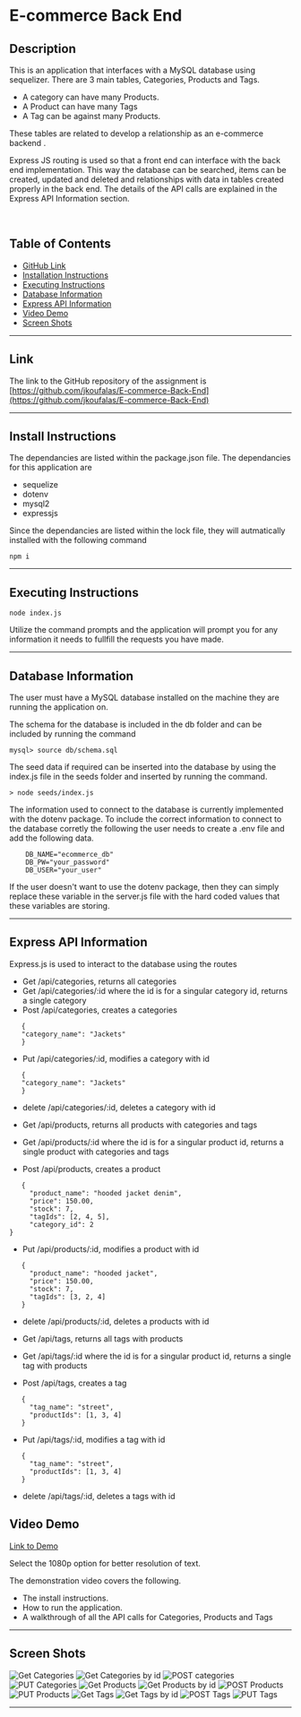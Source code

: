 # E-commerce Back End 

## Description

This is an application that interfaces with a MySQL database using sequelizer.
There are 3 main tables, Categories, Products and Tags.

 - A category can have many Products.
 - A Product can have many Tags
 - A Tag can be against many Products.

These tables are related to develop a relationship as an e-commerce backend .

Express JS routing is used so that a front end can interface with the back end implementation. 
This way the database can be searched, items can be created, updated and deleted and relationships with data in tables created properly in the back end.
The details of the API calls are explained in the Express API Information section.





<br>

## Table of Contents

- [GitHub Link](#link)
- [Installation Instructions](#install-instructions)
- [Executing Instructions](#executing-instructions)
- [Database Information](#database-information)
- [Express API Information](#express-api-information)
- [Video Demo](#video-demo)
- [Screen Shots](#screen-shots)
---

## Link

The link to the GitHub repository of the assignment is <br>
[https://github.com/jkoufalas/E-commerce-Back-End](https://github.com/jkoufalas/E-commerce-Back-End)

---

## Install Instructions

The dependancies are listed within the package.json file. The dependancies for this application are
 - sequelize
 - dotenv
 - mysql2
 - expressjs

Since the dependancies are listed within the lock file, they will autmatically installed with the following command

```
npm i
```
---

## Executing Instructions

```
node index.js
```

Utilize the command prompts and the application will prompt you for any information it needs to fullfill the requests you have made.

---

## Database Information
The user must have a MySQL database installed on the machine they are running the application on.

The schema for the database is included in the db folder and can be included by running the command
```
mysql> source db/schema.sql
```

The seed data if required can be inserted into the database by using the index.js file in the seeds folder and inserted by running the command.
```
> node seeds/index.js
```

The information used to connect to the database is currently implemented with the dotenv package. To include the correct information to connect to the database corretly the following the user needs to create a .env file and add the following data.
```
    DB_NAME="ecommerce_db"
    DB_PW="your_password"
    DB_USER="your_user"
```
If the user doesn't want to use the dotenv package, then they can simply replace these variable in the server.js file with the hard coded values that these variables are storing.

---

## Express API Information

Express.js is used to interact to the database using the routes 
 - Get /api/categories, returns all categories
 - Get /api/categories/:id where the id is for a singular category id, returns a single category
 - Post /api/categories, creates a categories
 ```
    {
    "category_name": "Jackets"
    }
 ```
 - Put /api/categories/:id, modifies a category with id
 ```
    {
    "category_name": "Jackets"
    }
 ```
 - delete /api/categories/:id, deletes a category with id
 
 - Get /api/products, returns all products with categories and tags
 - Get /api/products/:id where the id is for a singular product id, returns a single product with categories and tags
 - Post /api/products, creates a product 
 ```
    {
      "product_name": "hooded jacket denim",
      "price": 150.00,
      "stock": 7,
      "tagIds": [2, 4, 5],
	  "category_id": 2
}
 ```
 - Put /api/products/:id, modifies a product with id
 ```
    {
      "product_name": "hooded jacket",
      "price": 150.00,
      "stock": 7,
      "tagIds": [3, 2, 4]
    }
 ```
 - delete /api/products/:id, deletes a products with id

 - Get /api/tags, returns all tags with products
 - Get /api/tags/:id where the id is for a singular product id, returns a single tag with products
 - Post /api/tags, creates a tag 
 ```
	{
      "tag_name": "street",
      "productIds": [1, 3, 4]
    }
 ```
 - Put /api/tags/:id, modifies a tag with id
 ```
    {
      "tag_name": "street",
      "productIds": [1, 3, 4]
    }
 ```
 - delete /api/tags/:id, deletes a tags with id


## Video Demo

[Link to Demo](https://youtu.be/o9FQRxDxySw)

Select the 1080p option for better resolution of text.

The demonstration video covers the following. 
- The install instructions.
- How to run the application.
- A walkthrough of all the API calls for Categories, Products and Tags
---

## Screen Shots

![Get Categories](./assets/images/get-categories.png)
![Get Categories by id](./assets/images/get-categories-by-id.png)
![POST categories](./assets/images/post-categories.png)
![PUT Categories](./assets/images/put-categories.png)
![Get Products](./assets/images/get-products.png)
![Get Products by id](./assets/images/get-products-by-id.png)
![POST Products](./assets/images/post-products.png)
![PUT Products](./assets/images/put-products.png)
![Get Tags](./assets/images/get-tags.png)
![Get Tags by id](./assets/images/get-tags-by-id.png)
![POST Tags](./assets/images/post-tags.png)
![PUT Tags](./assets/images/put-tags.png)

---